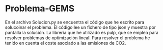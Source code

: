 # Problema-GEMS
En el archivo Solucion.py se encuentra el código que he escrito para solucoinar el problema. El código lee un fichero de tipo json y muestra por pantalla la solución. La librería que he utilizado es pulp, que se emplea para resolver problemas de optimización lineal. Para resolver el problema he tenido en cuenta el coste asociado a las emisiones de CO2.
